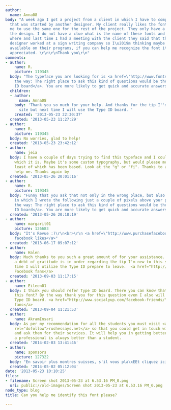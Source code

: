 ```yaml
---
author:
  name: Anna08
body: "A week ago I got a project from a client in which I have to complete a design
  that was started by another designer. My client really likes the fonts and wants
  me to use the same one for the rest of the project. They only have a jpeg copy of
  the design. I do not have a clue what is the name of these fonts and I tried every
  where and last time I had a meeting with the client they said that the previous
  designer worked at a sign writing company so I\u2019m thinking maybe they have them
  available on their programs, if you can help me recognize the font it would be greatly
  appreciated. \r\n\r\nThank you\r\n"
comments:
- author:
    name: R.
    picture: 119345
  body: "The typeface you are looking for is <a href=\"http://www.fontshop.com/fonts/downloads/linotype/revue_std_regular/ot_ps?&fg=000000&bg=ffffff&sample_size=36&sample_text=Red%20Handed%20Security&ft=liga\">Revue</a>.\r\n\r\nBy
    the way: The right place to ask this kind of questions would be the <a href=\"http://typophile.com/typeid\">Type
    ID board</a>. You are more likely to get quick and accurate answers there."
  children:
  - author:
      name: Anna08
    body: 'Thank you so much for your help. And thanks for the tip I''m new to this
      site but next time I will use the Type ID board. '
    created: '2013-05-23 22:30:37'
  created: '2013-05-23 11:27:29'
- author:
    name: R.
    picture: 119345
  body: No worries, glad to help!
  created: '2013-05-23 23:42:12'
- author:
    name: jeia
  body: I have a couple of days trying to find this typeface and I could not tell
    which it is. Maybe it's some custom typography, but would please me to know at
    least of which has been based. Look at the "g" or "fi". Thanks to all and please
    help me. Thanks again by
  created: '2013-05-26 20:01:16'
- author:
    name: R.
    picture: 119345
  body: "Funny that you ask that not only in the wrong place, but also in a thread
    in which I wrote the following just a couple of pixels above your post:\r\n\r\n<cite>By
    the way: The right place to ask this kind of questions would be the <a href=\"http://typophile.com/typeid\">Type
    ID board</a>. You are more likely to get quick and accurate answers there.</cite>"
  created: '2013-05-26 20:18:19'
- author:
    name: margarit01
    picture: 126683
  body: "It's Revue :)\r\n<br>\r\n <a href=\"http://www.purchasefacebooklikes.org/691/facebook-likes-for-get-ahead/\">getting
    facebook likes</a>"
  created: '2013-06-17 09:07:12'
- author:
    name: Halen
  body: Much thanks to you such a great amount of for your assistance. What's more
    a debt of gratitude is in order regarding the tip I'm new to this site yet next
    time I will utilize the Type ID prepare to leave.  <a href="http://www.socialyup.com/">get
    Facebook fans</a>
  created: '2013-09-03 11:17:15'
- author:
    name: Eileen01
  body: I think you should refer Type ID board. There you can know that what is exactly
    this font? By the way thank you for this question even I also will try this on
    Type ID board. <a href="http://www.socialyup.com/facebook-friends/">buy facebook
    fans</a>
  created: '2013-09-04 11:21:53'
- author:
    name: AkramInsari
  body: As per my recommendation for all the students you must visit <a href="http://www.retailmenot.com/view/rushessay.com"
    rel="dofollow">rushessays.net</a> so that you could get in touch with professionals
    and ask them for their services. It will help you in getting better grades as
    a professional is always better than a student.
  created: '2014-02-03 13:41:46'
- author:
    name: sponsors
    picture: 127322
  body: "En savoir plus montres suisses, s'il vous pla\xEEt cliquez ici : www.repliquemontrefr.eu\r\n"
  created: '2014-05-02 05:12:04'
date: '2013-05-23 10:10:25'
files:
- filename: Screen shot 2013-05-23 at 6.53.16 PM_0.png
  uri: public://old-images/Screen shot 2013-05-23 at 6.53.16 PM_0.png
node_type: blog
title: Can you help me identify this font please?

---
```

